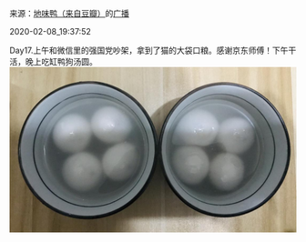 来源：[地味鸭（来自豆瓣）](https://www.douban.com/people/47513232/)的[广播](https://www.douban.com/people/47513232/status/2798540347/)


2020-02-08_19:37:52


Day17.上午和微信里的强国党吵架，拿到了猫的大袋口粮。感谢京东师傅！下午干活，晚上吃缸鸭狗汤圆。
![](./pic/2020-02-08_19:37:52-地味鸭的广播1.jpg)  

